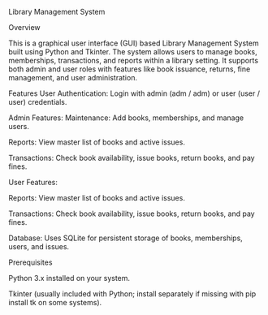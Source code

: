 Library Management System

Overview

This is a graphical user interface (GUI) based Library Management System built using Python and Tkinter. The system allows users to manage books, memberships, transactions, and reports within a library setting. It supports both admin and user roles with features like book issuance, returns, fine management, and user administration.

Features
User Authentication: Login with admin (adm / adm) or user (user / user) credentials.



Admin Features:
Maintenance: Add books, memberships, and manage users.



Reports: View master list of books and active issues.



Transactions: Check book availability, issue books, return books, and pay fines.



User Features:

Reports: View master list of books and active issues.



Transactions: Check book availability, issue books, return books, and pay fines.



Database: Uses SQLite for persistent storage of books, memberships, users, and issues.

Prerequisites





Python 3.x installed on your system.



Tkinter (usually included with Python; install separately if missing with pip install tk on some systems).
